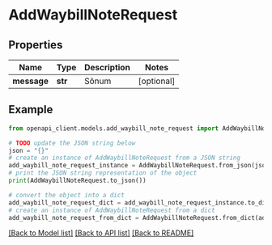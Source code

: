 # AddWaybillNoteRequest


## Properties

Name | Type | Description | Notes
------------ | ------------- | ------------- | -------------
**message** | **str** | Sõnum | [optional] 

## Example

```python
from openapi_client.models.add_waybill_note_request import AddWaybillNoteRequest

# TODO update the JSON string below
json = "{}"
# create an instance of AddWaybillNoteRequest from a JSON string
add_waybill_note_request_instance = AddWaybillNoteRequest.from_json(json)
# print the JSON string representation of the object
print(AddWaybillNoteRequest.to_json())

# convert the object into a dict
add_waybill_note_request_dict = add_waybill_note_request_instance.to_dict()
# create an instance of AddWaybillNoteRequest from a dict
add_waybill_note_request_from_dict = AddWaybillNoteRequest.from_dict(add_waybill_note_request_dict)
```
[[Back to Model list]](../README.md#documentation-for-models) [[Back to API list]](../README.md#documentation-for-api-endpoints) [[Back to README]](../README.md)


